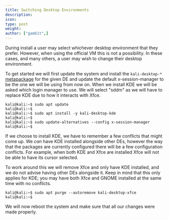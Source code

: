 ```yaml
---
title: Switching Desktop Environments
description:
icon:
type: post
weight:
author: ["gamb1t",]
---
```


During install a user may select whichever desktop environment that they prefer. However, when using the official VM this is not a possibility. In these cases, and many others, a user may wish to change their desktop environment.

To get started we will first update the system and install the `kali-desktop-*` [metapackage](/docs/general-use/metapackages/) for the given DE and update the default x-session-manager to be the one we will be using from now on. When we install KDE we will be asked which login manager to use. We will select "sddm" as we will have to replace KDE due to how it interacts with Xfce.

```console
kali@kali:~$ sudo apt update
kali@kali:~$
kali@kali:~$ sudo apt install -y kali-desktop-kde
kali@kali:~$
kali@kali:~$ sudo update-alternatives --config x-session-manager
kali@kali:~$
```

If we choose to install KDE, we have to remember a few conflicts that might come up. We _can_ have KDE installed alongside other DEs, however the way that the packages are currently configured there will be a few configuration conflicts. For example, when both KDE and Xfce are installed Xfce will not be able to have its cursor selected.

To work around this we will remove Xfce and only have KDE installed, and we do not advise having other DEs alongside it. Keep in mind that this only applies for KDE; you may have both Xfce and GNOME installed at the same time with no conflicts.

```console
kali@kali:~$ sudo apt purge --autoremove kali-desktop-xfce
kali@kali:~$
```
We will now reboot the system and make sure that all our changes were made properly.
